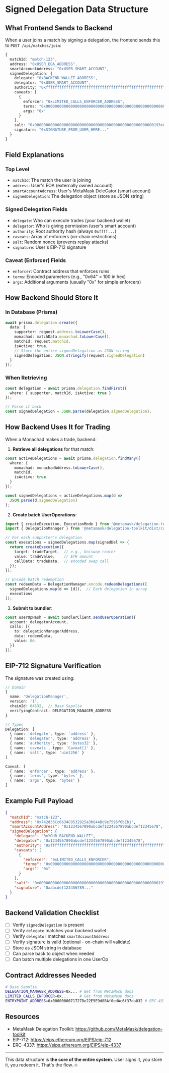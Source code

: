 # Signed Delegation Data Structure

## What Frontend Sends to Backend

When a user joins a match by signing a delegation, the frontend sends this to `POST /api/matches/join`:

```typescript
{
  matchId: "match-123",
  address: "0xUSER_EOA_ADDRESS",
  smartAccountAddress: "0xUSER_SMART_ACCOUNT",
  signedDelegation: {
    delegate: "0xBACKEND_WALLET_ADDRESS",
    delegator: "0xUSER_SMART_ACCOUNT",
    authority: "0xffffffffffffffffffffffffffffffffffffffffffffffffffffffffffffffff",
    caveats: [
      {
        enforcer: "0xLIMITED_CALLS_ENFORCER_ADDRESS",
        terms: "0x0000000000000000000000000000000000000000000000000000000000000064",
        args: "0x"
      }
    ],
    salt: "0x00000000000000000000000000000000000000000000000000000193e0a1d2c0",
    signature: "0xSIGNATURE_FROM_USER_HERE..."
  }
}
```

## Field Explanations

### Top Level
- `matchId`: The match the user is joining
- `address`: User's EOA (externally owned account)
- `smartAccountAddress`: User's MetaMask DeleGator (smart account)
- `signedDelegation`: The delegation object (store as JSON string)

### Signed Delegation Fields
- `delegate`: Who can execute trades (your backend wallet)
- `delegator`: Who is giving permission (user's smart account)
- `authority`: Root authority hash (always `0xffff...`)
- `caveats`: Array of enforcers (on-chain restrictions)
- `salt`: Random nonce (prevents replay attacks)
- `signature`: User's EIP-712 signature

### Caveat (Enforcer) Fields
- `enforcer`: Contract address that enforces rules
- `terms`: Encoded parameters (e.g., "0x64" = 100 in hex)
- `args`: Additional arguments (usually "0x" for simple enforcers)

## How Backend Should Store It

### In Database (Prisma)
```typescript
await prisma.delegation.create({
  data: {
    supporter: request.address.toLowerCase(),
    monachad: matchData.monachad.toLowerCase(),
    matchId: request.matchId,
    isActive: true,
    // Store the entire signedDelegation as JSON string
    signedDelegation: JSON.stringify(request.signedDelegation)
  }
});
```

### When Retrieving
```typescript
const delegation = await prisma.delegation.findFirst({
  where: { supporter, matchId, isActive: true }
});

// Parse it back
const signedDelegation = JSON.parse(delegation.signedDelegation);
```

## How Backend Uses It for Trading

When a Monachad makes a trade, backend:

1. **Retrieve all delegations** for that match:
```typescript
const activeDelegations = await prisma.delegation.findMany({
  where: { 
    monachad: monachadAddress.toLowerCase(),
    matchId,
    isActive: true 
  }
});

const signedDelegations = activeDelegations.map(d => 
  JSON.parse(d.signedDelegation)
);
```

2. **Create batch UserOperations**:
```typescript
import { createExecution, ExecutionMode } from '@metamask/delegation-toolkit';
import { DelegationManager } from '@metamask/delegation-toolkit/dist/contracts';

// For each supporter's delegation
const executions = signedDelegations.map(signedDel => {
  return createExecution({
    target: tradeTarget,  // e.g., Uniswap router
    value: tradeValue,    // ETH amount
    callData: tradeData,  // encoded swap call
  });
});

// Encode batch redemption
const redeemData = DelegationManager.encode.redeemDelegations([
  signedDelegations.map(d => [d]),  // Each delegation in array
  executions
]);
```

3. **Submit to bundler**:
```typescript
const userOpHash = await bundlerClient.sendUserOperation({
  account: delegatorAccount,
  calls: [{
    to: delegationManagerAddress,
    data: redeemData,
    value: 0n
  }]
});
```

## EIP-712 Signature Verification

The signature was created using:

```typescript
// Domain
{
  name: 'DelegationManager',
  version: '1',
  chainId: 84532,  // Base Sepolia
  verifyingContract: DELEGATION_MANAGER_ADDRESS
}

// Types
Delegation: [
  { name: 'delegate', type: 'address' },
  { name: 'delegator', type: 'address' },
  { name: 'authority', type: 'bytes32' },
  { name: 'caveats', type: 'Caveat[]' },
  { name: 'salt', type: 'uint256' }
]

Caveat: [
  { name: 'enforcer', type: 'address' },
  { name: 'terms', type: 'bytes' },
  { name: 'args', type: 'bytes' }
]
```

## Example Full Payload

```json
{
  "matchId": "match-123",
  "address": "0x742d35Cc6634C0532925a3b844Bc9e7595f0bEb1",
  "smartAccountAddress": "0x1234567890abcdef1234567890abcdef12345678",
  "signedDelegation": {
    "delegate": "0xYOUR_BACKEND_WALLET",
    "delegator": "0x1234567890abcdef1234567890abcdef12345678",
    "authority": "0xffffffffffffffffffffffffffffffffffffffffffffffffffffffffffffffff",
    "caveats": [
      {
        "enforcer": "0xLIMITED_CALLS_ENFORCER",
        "terms": "0x0000000000000000000000000000000000000000000000000000000000000064",
        "args": "0x"
      }
    ],
    "salt": "0x00000000000000000000000000000000000000000000000000000193e0a1d2c0",
    "signature": "0xabcdef123456789..."
  }
}
```

## Backend Validation Checklist

- [ ] Verify `signedDelegation` is present
- [ ] Verify `delegate` matches your backend wallet
- [ ] Verify `delegator` matches `smartAccountAddress`
- [ ] Verify signature is valid (optional - on-chain will validate)
- [ ] Store as JSON string in database
- [ ] Can parse back to object when needed
- [ ] Can batch multiple delegations in one UserOp

## Contract Addresses Needed

```bash
# Base Sepolia
DELEGATION_MANAGER_ADDRESS=0x... # Get from MetaMask docs
LIMITED_CALLS_ENFORCER=0x...     # Get from MetaMask docs
ENTRYPOINT_ADDRESS=0x0000000071727De22E5E9d8BAf0edAc6f37da032 # ERC-4337 v0.7
```

## Resources

- MetaMask Delegation Toolkit: https://github.com/MetaMask/delegation-toolkit
- EIP-712: https://eips.ethereum.org/EIPS/eip-712
- ERC-4337: https://eips.ethereum.org/EIPS/eip-4337

---

This data structure is **the core of the entire system**. User signs it, you store it, you redeem it. That's the flow. 🔥
